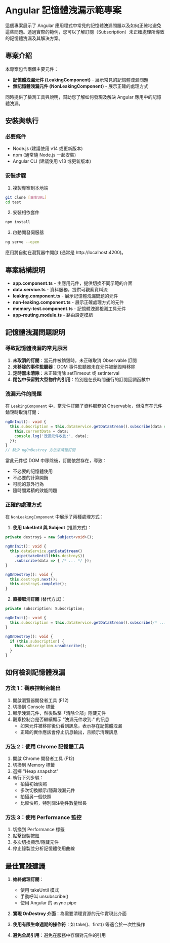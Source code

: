 # Angular 記憶體洩漏示範專案

這個專案展示了 Angular 應用程式中常見的記憶體洩漏問題以及如何正確地避免這些問題。透過實際的範例，您可以了解訂閱（Subscription）未正確處理所導致的記憶體洩漏及其解決方案。

## 專案介紹

本專案包含兩個主要元件：
- **記憶體洩漏元件 (LeakingComponent)** - 展示常見的記憶體洩漏問題
- **無記憶體洩漏元件 (NonLeakingComponent)** - 展示正確的處理方式

同時提供了檢測工具與說明，幫助您了解如何發現及解決 Angular 應用中的記憶體洩漏。

## 安裝與執行

### 必要條件
- Node.js (建議使用 v14 或更新版本)
- npm (通常隨 Node.js 一起安裝)
- Angular CLI (建議使用 v13 或更新版本)

### 安裝步驟

1. 複製專案到本地端
```bash
git clone [專案URL]
cd test
```

2. 安裝相依套件
```bash
npm install
```

3. 啟動開發伺服器
```bash
ng serve --open
```

應用將自動在瀏覽器中開啟 (通常是 http://localhost:4200)。

## 專案結構說明

- **app.component.ts** - 主應用元件，提供切換不同示範的介面
- **data.service.ts** - 資料服務，提供可觀察資料流
- **leaking.component.ts** - 展示記憶體洩漏問題的元件
- **non-leaking.component.ts** - 展示正確處理方式的元件
- **memory-test.component.ts** - 記憶體洩漏檢測工具元件
- **app-routing.module.ts** - 路由設定模組

## 記憶體洩漏問題說明

### 導致記憶體洩漏的常見原因

1. **未取消的訂閱**：當元件被銷毀時，未正確取消 Observable 訂閱
2. **未移除的事件監聽器**：DOM 事件監聽器未在元件被銷毀時移除
3. **定時器未清除**：未正確清除 setTimeout 或 setInterval
4. **閉包中保留對大型物件的引用**：特別是在長時間運行的訂閱回調函數中

### 洩漏元件的問題

在 `LeakingComponent` 中，當元件訂閱了資料服務的 Observable，但沒有在元件銷毀時取消訂閱：

```typescript
ngOnInit(): void {
  this.subscription = this.dataService.getDataStream().subscribe(data => {
    this.currentData = data;
    console.log('洩漏元件收到:', data);
  });
}
// 缺少 ngOnDestroy 方法來清理訂閱
```

當此元件從 DOM 中移除後，訂閱依然存在，導致：
- 不必要的記憶體使用
- 不必要的計算開銷
- 可能的意外行為
- 隨時間累積的效能問題

### 正確的處理方式

在 `NonLeakingComponent` 中展示了兩種處理方式：

1. **使用 takeUntil 與 Subject** (推薦方式)：
```typescript
private destroy$ = new Subject<void>();

ngOnInit(): void {
  this.dataService.getDataStream()
    .pipe(takeUntil(this.destroy$))
    .subscribe(data => { /* ... */ });
}

ngOnDestroy(): void {
  this.destroy$.next();
  this.destroy$.complete();
}
```

2. **直接取消訂閱** (替代方式)：
```typescript
private subscription: Subscription;

ngOnInit(): void {
  this.subscription = this.dataService.getDataStream().subscribe(/* ... */);
}

ngOnDestroy(): void {
  if (this.subscription) {
    this.subscription.unsubscribe();
  }
}
```

## 如何檢測記憶體洩漏

### 方法 1：觀察控制台輸出

1. 開啟瀏覽器開發者工具 (F12)
2. 切換到 Console 標籤
3. 顯示洩漏元件，然後點擊「清除全部」隱藏元件
4. 觀察控制台是否繼續顯示 "洩漏元件收到:" 的訊息
   - 如果元件被移除後仍看到訊息，表示存在記憶體洩漏
   - 正確的實作應該會停止訊息輸出，且顯示清理訊息

### 方法 2：使用 Chrome 記憶體工具

1. 開啟 Chrome 開發者工具 (F12)
2. 切換到 Memory 標籤
3. 選擇 "Heap snapshot"
4. 執行下列步驟：
   - 拍攝初始快照
   - 多次切換顯示/隱藏洩漏元件
   - 拍攝另一個快照
   - 比較快照，特別關注物件數量增長

### 方法 3：使用 Performance 監控

1. 切換到 Performance 標籤
2. 點擊錄製按鈕
3. 多次切換顯示/隱藏元件
4. 停止錄製並分析記憶體使用曲線

## 最佳實踐建議

1. **始終處理訂閱**：
   - 使用 takeUntil 模式
   - 手動呼叫 unsubscribe()
   - 使用 Angular 的 async pipe

2. **實現 OnDestroy 介面**：為需要清理資源的元件實現此介面

3. **使用有限生命週期的操作符**：如 take()、first() 等適合於一次性操作

4. **避免全局引用**：避免在服務中存儲對元件的引用
